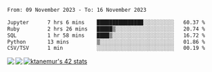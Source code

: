 <!--START_SECTION:waka-->

```txt
From: 09 November 2023 - To: 16 November 2023

Jupyter      7 hrs 6 mins    ███████████████░░░░░░░░░░   60.37 %
Ruby         2 hrs 26 mins   █████▒░░░░░░░░░░░░░░░░░░░   20.74 %
SQL          1 hr 58 mins    ████▒░░░░░░░░░░░░░░░░░░░░   16.72 %
Python       13 mins         ▒░░░░░░░░░░░░░░░░░░░░░░░░   01.86 %
CSV/TSV      1 min           ░░░░░░░░░░░░░░░░░░░░░░░░░   00.19 %
```

<!--END_SECTION:waka-->
<a href="https://github.com/anuraghazra/github-readme-stats">
  <img align="left" src="https://github-readme-stats.vercel.app/api?username=Tanesan&count_private=true&show_icons=true" />
<img align="left" src="https://github-readme-stats.vercel.app/api/top-langs/?username=Tanesan" />
</a>

[![ktanemur's 42 stats](https://badge42.vercel.app/api/v2/cl1wslf6s002109l771rng2w8/stats?cursusId=21&coalitionId=62)](https://github.com/JaeSeoKim/badge42)
